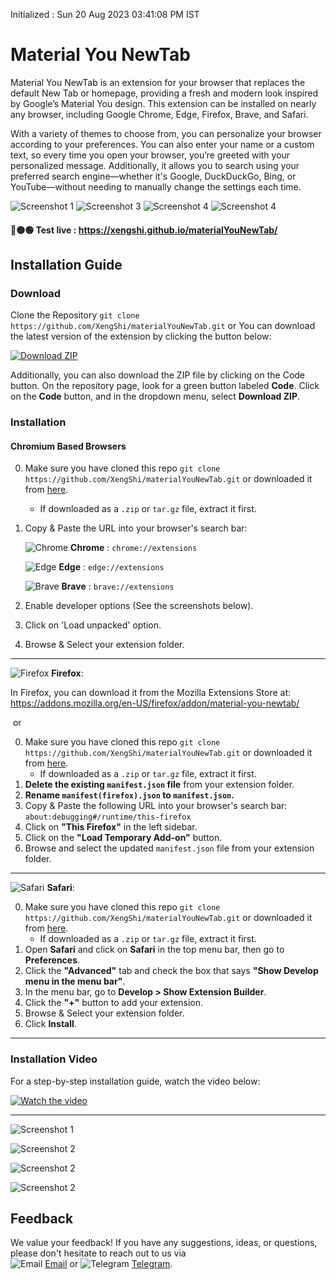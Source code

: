Initialized : Sun 20 Aug 2023 03∶41∶08 PM IST
# Material You NewTab
Material You NewTab is an extension for your browser that replaces the default New Tab or homepage, providing a fresh and modern look inspired by Google’s Material You design. This extension can be installed on nearly any browser, including Google Chrome, Edge, Firefox, Brave, and Safari.

With a variety of themes to choose from, you can personalize your browser according to your preferences. You can also enter your name or a custom text, so every time you open your browser, you’re greeted with your personalized message. Additionally, it allows you to search using your preferred search engine—whether it's Google, DuckDuckGo, Bing, or YouTube—without needing to manually change the settings each time.


![Screenshot 1](https://i.postimg.cc/M6V8cBZc/Screenshot-from-2024-10-10-20-18-36.png)
![Screenshot 3](https://i.postimg.cc/yVcHL9Hq/preview2.webp)
![Screenshot 4](https://i.postimg.cc/Ch0VX1hR/preview3.webp)
![Screenshot 4](https://i.postimg.cc/FFCGNWt0/material-you-new-Tab-nhsoft.webp)


#### 🔴🟡🟢 Test live : https://xengshi.github.io/materialYouNewTab/

##  Installation Guide

### Download
Clone the Repository
`git clone https://github.com/XengShi/materialYouNewTab.git`
or
You can download the latest version of the extension by clicking the button below:

[![Download ZIP](https://img.shields.io/badge/Download-ZIP-blue.svg)](https://github.com/XengShi/materialYouNewTab/releases)

Additionally, you can also download the ZIP file by clicking on the Code button. On the repository page, look for a green button labeled **Code**. Click on the **Code** button, and in the dropdown menu, select **Download ZIP**.

### Installation 

#### Chromium Based Browsers
0. Make sure you have cloned this repo `git clone https://github.com/XengShi/materialYouNewTab.git` or downloaded it from [here](https://github.com/XengShi/materialYouNewTab/releases).  
   - If downloaded as a `.zip` or `tar.gz` file, extract it first.
1. Copy & Paste the URL into your browser's search bar:

   ![Chrome](https://img.icons8.com/color/20/000000/chrome--v1.png) **Chrome** : `chrome://extensions`
   
   ![Edge](https://img.icons8.com/?size=20&id=dGm9KIZPpukc&format=png&color=000000) **Edge** : `edge://extensions`
   
   ![Brave](https://img.icons8.com/color/20/000000/brave-web-browser.png) **Brave** : `brave://extensions`
   
2. Enable developer options (See the screenshots below).
3. Click on 'Load unpacked' option.
4. Browse & Select your extension folder.

---

![Firefox](https://img.icons8.com/color/20/000000/firefox--v1.png) **Firefox**:

In Firefox, you can download it from the Mozilla Extensions Store at:  
https://addons.mozilla.org/en-US/firefox/addon/material-you-newtab/

&nbsp;or&nbsp;

0. Make sure you have cloned this repo `git clone https://github.com/XengShi/materialYouNewTab.git` or downloaded it from [here](https://github.com/XengShi/materialYouNewTab/releases).  
   - If downloaded as a `.zip` or `tar.gz` file, extract it first.
1. **Delete the existing `manifest.json` file** from your extension folder.
2. **Rename `manifest(firefox).json` to `manifest.json`.**
3. Copy & Paste the following URL into your browser's search bar:  
   `about:debugging#/runtime/this-firefox`
4. Click on **"This Firefox"** in the left sidebar.
5. Click on the **"Load Temporary Add-on"** button.
6. Browse and select the updated `manifest.json` file from your extension folder.

---

![Safari](https://img.icons8.com/color/20/000000/safari--v1.png) **Safari**:

0. Make sure you have cloned this repo `git clone https://github.com/XengShi/materialYouNewTab.git` or downloaded it from [here](https://github.com/XengShi/materialYouNewTab/releases).  
   - If downloaded as a `.zip` or `tar.gz` file, extract it first.
1. Open **Safari** and click on **Safari** in the top menu bar, then go to **Preferences**.
2. Click the **"Advanced"** tab and check the box that says **"Show Develop menu in the menu bar"**.
3. In the menu bar, go to **Develop > Show Extension Builder**.
4. Click the **"+"** button to add your extension.
5. Browse & Select your extension folder.
6. Click **Install**.

---

### Installation Video

For a step-by-step installation guide, watch the video below:

[![Watch the video](https://img.youtube.com/vi/P4ryQPixfw8/0.jpg)](https://www.youtube.com/watch?v=P4ryQPixfw8)

---


![Screenshot 1](https://i.postimg.cc/w6JYypvc/chrome.png)

![Screenshot 2](https://i.postimg.cc/0ksR7BKg/edge.png)

![Screenshot 2](https://i.postimg.cc/bPW2fHX7/FireFox.png)

![Screenshot 2](https://i.postimg.cc/MqPSg5NR/brave.png)

## Feedback

We value your feedback! If you have any suggestions, ideas, or questions, please don't hesitate to reach out to us via  
![Email](https://img.icons8.com/color/24/000000/email.png) [Email](mailto:xengshi@duck.com)  or  ![Telegram](https://img.icons8.com/color/24/000000/telegram-app.png) [Telegram](https://t.me/xengshi).


